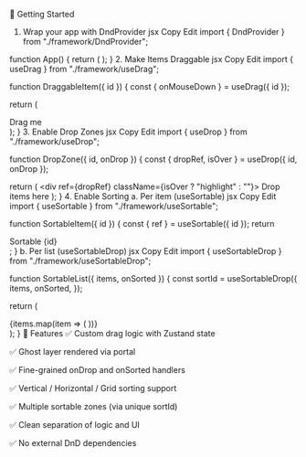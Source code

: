🚀 Getting Started
1. Wrap your app with DndProvider
jsx
Copy
Edit
import { DndProvider } from "./framework/DndProvider";

function App() {
  return (
    <DndProvider>
      <YourApp />
    </DndProvider>
  );
}
2. Make Items Draggable
jsx
Copy
Edit
import { useDrag } from "./framework/useDrag";

function DraggableItem({ id }) {
  const { onMouseDown } = useDrag({ id });

  return (
    <div onMouseDown={onMouseDown}>
      Drag me
    </div>
  );
}
3. Enable Drop Zones
jsx
Copy
Edit
import { useDrop } from "./framework/useDrop";

function DropZone({ id, onDrop }) {
  const { dropRef, isOver } = useDrop({ id, onDrop });

  return (
    <div ref={dropRef} className={isOver ? "highlight" : ""}>
      Drop items here
    </div>
  );
}
4. Enable Sorting
a. Per item (useSortable)
jsx
Copy
Edit
import { useSortable } from "./framework/useSortable";

function SortableItem({ id }) {
  const { ref } = useSortable({ id });
  return <div ref={ref}>Sortable {id}</div>;
}
b. Per list (useSortableDrop)
jsx
Copy
Edit
import { useSortableDrop } from "./framework/useSortableDrop";

function SortableList({ items, onSorted }) {
  const sortId = useSortableDrop({
    items,
    onSorted,
  });

  return (
    <div>
      {items.map(item => (
        <SortableItem key={item.id} id={item.id} sortId={sortId} />
      ))}
    </div>
  );
}
🧠 Features
✅ Custom drag logic with Zustand state

✅ Ghost layer rendered via portal

✅ Fine-grained onDrop and onSorted handlers

✅ Vertical / Horizontal / Grid sorting support

✅ Multiple sortable zones (via unique sortId)

✅ Clean separation of logic and UI

✅ No external DnD dependencies

